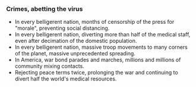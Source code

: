 <h3>Crimes, abetting the virus</h3>
<div>
	<ul>
		<li>In every belligerent nation, months of censorship of the press for "morale", preventing social distancing.</li>
		<li>In every belligerent nation, diverting more than half of the medical staff, even after decimation of the domestic population.</li>
		<li>In every belligerent nation, massive troop movements to many corners of the planet, massive unprecedented spreading.</li>
		<li>In America, war bond parades and marches, millions and millions of community mixing contacts.</li>
		<li>Rejecting peace terms twice, prolonging the war and continuing to divert half the world's medical resources.</li>
	</ul>
</div>
